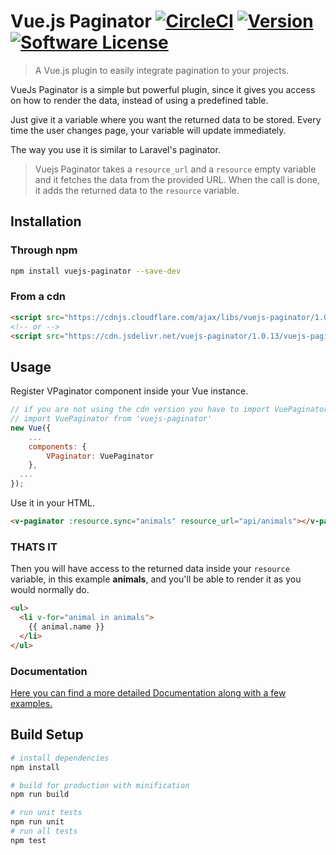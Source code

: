 # Vue.js Paginator [![CircleCI](https://circleci.com/gh/hootlex/vuejs-paginator.svg?style=shield&circle-token=:circle-ci-badge-token)](https://circleci.com/gh/hootlex/vuejs-paginator) <a href="https://www.npmjs.com/package/vuejs-paginator"><img src="https://img.shields.io/npm/v/vuejs-paginator.svg" alt="Version"></a> [![Software License](https://img.shields.io/badge/license-MIT-brightgreen.svg?style=flat)](LICENSE)
> A Vue.js plugin to easily integrate pagination to your projects.

VueJs Paginator is a simple but powerful plugin, since it gives you access on how to render the data, instead of using a predefined table.

Just give it a variable where you want the returned data to be stored. Every time the user changes page, your variable will update immediately.

The way you use it is similar to Laravel's paginator.

>Vuejs Paginator takes a `resource_url` and a `resource` empty variable and it fetches the data from the provided URL. When the call is done, it adds the returned data to the `resource` variable.

## Installation
### Through npm
``` bash
npm install vuejs-paginator --save-dev
```

### From a cdn
```HTML
<script src="https://cdnjs.cloudflare.com/ajax/libs/vuejs-paginator/1.0.13/vuejs-paginator.js"></script>
<!-- or -->
<script src="https://cdn.jsdelivr.net/vuejs-paginator/1.0.13/vuejs-paginator.min.js"></script>
```

## Usage
Register VPaginator component inside your Vue instance.

```js
// if you are not using the cdn version you have to import VuePaginator.
// import VuePaginator from 'vuejs-paginator'
new Vue({
    ...
    components: {
        VPaginator: VuePaginator
    },
  ...
});
```

Use it in your HTML.

```html
<v-paginator :resource.sync="animals" resource_url="api/animals"></v-paginator>
```

### THATS IT

Then you will have access to the returned data inside your `resource` variable, in this example **animals**, and you'll be able to render it as you would normally do.
```html
<ul>
  <li v-for="animal in animals">
    {{ animal.name }}
  </li>
</ul>
```

### Documentation
[Here you can find a more detailed Documentation along with a few examples.](http://hootlex.github.io/vuejs-paginator/)

## Build Setup

``` bash
# install dependencies
npm install

# build for production with minification
npm run build

# run unit tests
npm run unit
# run all tests
npm test
```
